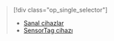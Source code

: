 > [!div class="op_single_selector"]
> * [Sanal cihazlar](../articles/iot-suite/iot-suite-gateway-kit-get-started-simulator.md)
> * [SensorTag cihazı](../articles/iot-suite/iot-suite-gateway-kit-get-started-sensortag.md)

